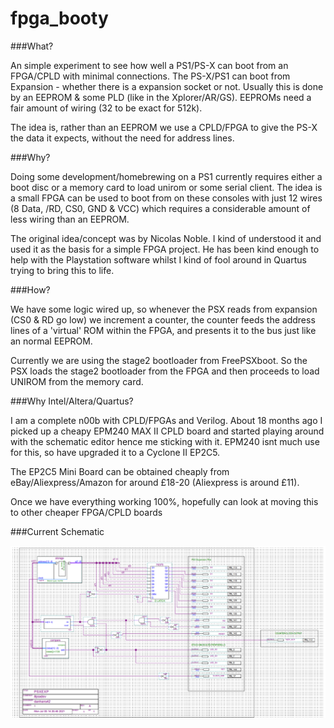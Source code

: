 # fpga_booty

###What?

An simple experiment to see how well a PS1/PS-X can boot from an FPGA/CPLD with minimal connections.
The PS-X/PS1 can boot from Expansion - whether there is a expansion socket or not. Usually this is done by an EEPROM & some PLD (like in the Xplorer/AR/GS).
EEPROMs need a fair amount of wiring (32 to be exact for 512k).

The idea is, rather than an EEPROM we use a CPLD/FPGA to give the PS-X the data it expects, without the need for address lines.

###Why?

Doing some development/homebrewing on a PS1 currently requires either a boot disc or a memory card to load unirom or some serial client. The idea is a small FPGA can be used to boot from on these consoles with just 12 wires (8 Data, /RD, CS0, GND & VCC) which requires a considerable amount of less wiring than an EEPROM.

The original idea/concept was by Nicolas Noble. I kind of understood it and used it as the basis for a simple FPGA project. He has been kind enough to help with the Playstation software whilst I kind of fool around in Quartus trying to bring this to life.


###How?

We have some logic wired up, so whenever the PSX reads from expansion (CS0 & RD go low) we increment a counter, the counter feeds the address lines of a 'virtual' ROM within the FPGA, and presents it to the bus just like an normal EEPROM.

Currently we are using the stage2 bootloader from FreePSXboot. So the PSX loads the stage2 bootloader from the FPGA and then proceeds to load UNIROM from the memory card.

###Why Intel/Altera/Quartus?

I am a complete n00b with CPLD/FPGAs and Verilog. About 18 months ago I picked up a cheapy EPM240 MAX II CPLD board and started playing around with the schematic editor hence me sticking with it. EPM240 isnt much use for this, so have upgraded it to a Cyclone II EP2C5.

The EP2C5 Mini Board can be obtained cheaply from eBay/Aliexpress/Amazon for around £18-20 (Aliexpress is around £11).

Once we have everything working 100%, hopefully can look at moving this to other cheaper FPGA/CPLD boards

###Current Schematic


![Alt text](/images/schematic.png?raw=true "Schematic")
